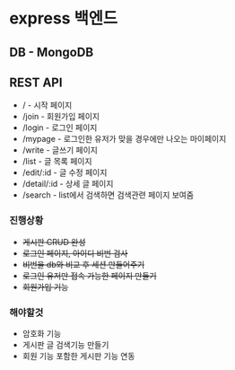 # express 백엔드

## DB - MongoDB

## REST API

-   / - 시작 페이지
-   /join - 회원가입 페이지
-   /login - 로그인 페이지
-   /mypage - 로그인한 유저가 맞을 경우에만 나오는 마이페이지
-   /write - 글쓰기 페이지
-   /list - 글 목록 페이지
-   /edit/:id - 글 수정 페이지
-   /detail/:id - 상세 글 페이지
-   /search - list에서 검색하면 검색관련 페이지 보여줌

### 진행상황

-   ~~게시판 CRUD 완성~~
-   ~~로그인 페이지, 아이디 비번 검사~~
-   ~~비번을 db와 비교 후 세션 만들어주기~~
-   ~~로그인 유저만 접속 가능한 페이지 만들기~~
-   ~~회원가입 기능~~

### 해야할것

-   암호화 기능
-   게시판 글 검색기능 만들기
-   회원 기능 포함한 게시판 기능 연동
